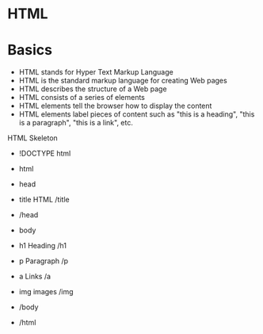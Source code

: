 # HTML
# Basics 
* HTML stands for Hyper Text Markup Language
* HTML is the standard markup language for creating Web pages
* HTML describes the structure of a Web page
* HTML consists of a series of elements
* HTML elements tell the browser how to display the content
* HTML elements label pieces of content such as "this is a heading", "this is a paragraph", "this is a link", etc.

HTML Skeleton

* !DOCTYPE html
* html
* head
* title HTML /title
* /head

* body
* h1 Heading /h1
* p Paragraph /p
* a Links /a
* img images /img
  
* /body
* /html
